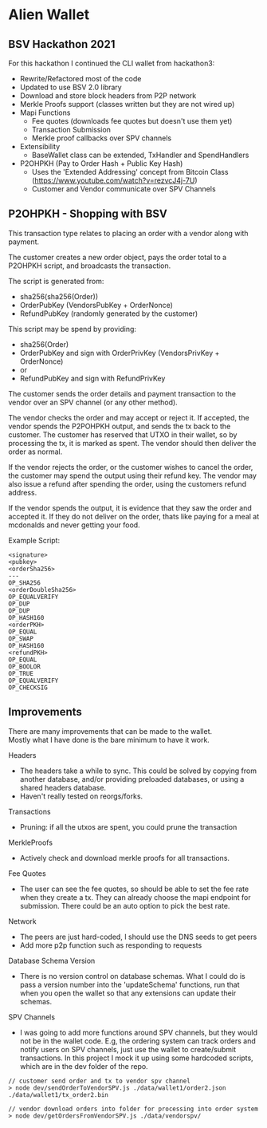 

# Alien Wallet
## BSV Hackathon 2021  
  
For this hackathon I continued the CLI wallet from hackathon3:  
  
- Rewrite/Refactored most of the code
- Updated to use BSV 2.0 library
- Download and store block headers from P2P network
- Merkle Proofs support (classes written but they are not wired up)
- Mapi Functions
    - Fee quotes (downloads fee quotes but doesn't use them yet)
    - Transaction Submission
    - Merkle proof callbacks over SPV channels
- Extensibility
    - BaseWallet class can be extended, TxHandler and SpendHandlers
- P2OHPKH (Pay to Order Hash + Public Key Hash)
    - Uses the 'Extended Addressing' concept from Bitcoin Class (https://www.youtube.com/watch?v=rezvcJ4j-7U)
    - Customer and Vendor communicate over SPV Channels

## P2OHPKH - Shopping with BSV  

This transaction type relates to placing an order with a vendor along with payment.  

The customer creates a new order object, pays the order total to a P2OHPKH 
script, and broadcasts the transaction.  

The script is generated from:  
- sha256(sha256(Order))
- OrderPubKey (VendorsPubKey + OrderNonce)
- RefundPubKey (randomly generated by the customer)

This script may be spend by providing:
- sha256(Order)
- OrderPubKey and sign with OrderPrivKey (VendorsPrivKey + OrderNonce)
- or
- RefundPubKey and sign with RefundPrivKey

The customer sends the order details and payment transaction to the vendor over an 
SPV channel (or any other method).

The vendor checks the order and may accept or reject it.
If accepted, the vendor spends the P2POHPKH output, and sends the tx back to the customer.
The customer has reserved that UTXO in their wallet, so by processing the tx, it is 
marked as spent. The vendor should then deliver the order as normal.

If the vendor rejects the order, or the customer wishes to cancel the order,
the customer may spend the output using their refund key. The vendor may also issue
a refund after spending the order, using the customers refund address.

If the vendor spends the output, it is evidence that they saw the order and accepted it.
If they do not deliver on the order, thats like paying for a meal at mcdonalds 
and never getting your food.


Example Script:  
```
<signature>
<pubkey>
<orderSha256>
---
OP_SHA256
<orderDoubleSha256>
OP_EQUALVERIFY
OP_DUP
OP_DUP
OP_HASH160
<orderPKH>
OP_EQUAL
OP_SWAP
OP_HASH160
<refundPKH>
OP_EQUAL
OP_BOOLOR
OP_TRUE
OP_EQUALVERIFY
OP_CHECKSIG
```

## Improvements  

There are many improvements that can be made to the wallet.  
Mostly what I have done is the bare minimum to have it work.  

Headers
- The headers take a while to sync. This could be solved by copying from another database, 
        and/or providing preloaded databases, or using a shared headers database.
- Haven't really tested on reorgs/forks.

Transactions
- Pruning: if all the utxos are spent, you could prune the transaction

MerkleProofs
- Actively check and download merkle proofs for all transactions.

Fee Quotes
- The user can see the fee quotes, so should be able to set the fee rate when they create a tx.
      They can already choose the mapi endpoint for submission. There could be an auto option to pick
      the best rate.

Network
- The peers are just hard-coded, I should use the DNS seeds to get peers
- Add more p2p function such as responding to requests

Database Schema Version
- There is no version control on database schemas. What I could do is pass a version
        number into the 'updateSchema' functions, run that when you open the wallet so 
        that any extensions can update their schemas.

SPV Channels
- I was going to add more functions around SPV channels, but they would not be in the wallet code.
      E.g, the ordering system can track orders and notify users on SPV channels, just use the wallet 
      to create/submit transactions. 
      In this project I mock it up using some hardcoded scripts, which are in the dev folder of the repo.

```
// customer send order and tx to vendor spv channel
> node dev/sendOrderToVendorSPV.js ./data/wallet1/order2.json ./data/wallet1/tx_order2.bin

// vendor download orders into folder for processing into order system 
> node dev/getOrdersFromVendorSPV.js ./data/vendorspv/
```

